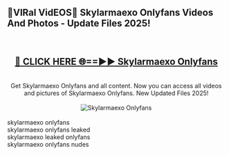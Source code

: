 <h2>🔴VIRal VidEOS🔴 Skylarmaexo Onlyfans Videos And Photos - Update Files 2025!</h2>
<br>
<div align="center">
<h2><a href="https://virallinks.top/odZfE0" rel="nofollow">🔴 CLICK HERE 🌐==►► Skylarmaexo Onlyfans</a></h2>
<br>
Get Skylarmaexo Onlyfans and all content. Now you can access all videos and pictures of Skylarmaexo Onlyfans. New Updated Files 2025!
<br>
<br>
<a href="https://virallinks.top/odZfE0" rel="nofollow" data-target="animated-image.originalLink"><img src="https://i.imgur.com/dJHk4Zq.gif)" alt="Skylarmaexo Onlyfans" style="max-width: 100%; display: inline-block;" data-target="animated-image.originalImage"></a>
</div>
<br>
skylarmaexo onlyfans<br>
skylarmaexo onlyfans leaked<br>
skylarmaexo leaked onlyfans<br>
skylarmaexo onlyfans nudes